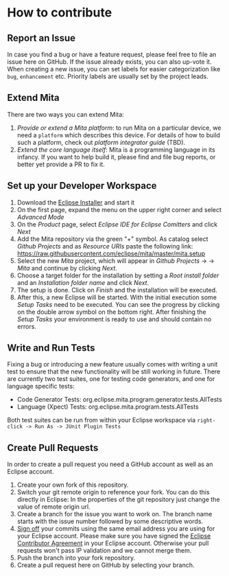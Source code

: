 # How to contribute

## Report an Issue
In case you find a bug or have a feature request, please feel free to file an issue here on GitHub. If the issue already exists, you can also up-vote it. When creating a new issue, you can set labels for easier categorization like `bug`, `enhancement` etc. Priority labels are usually set by the project leads.

## Extend Mita
There are two ways you can extend Mita:

1. _Provide or extend a Mita platform_: to run Mita on a particular device, we need a `platform` which describes this device. For details of how to build such a platform, check out _platform integrator guide_ (TBD).
2. _Extend the core language itself_: Mita is a programming language in its infancy. If you want to help build it, please find and file bug reports, or better yet provide a PR to fix it.

## Set up your Developer Workspace
1. Download the <a href="https://wiki.eclipse.org/Eclipse_Oomph_Installer" target="_blank">Eclipse Installer</a> and start it
3. On the first page, expand the menu on the upper right corner and select *Advanced Mode*
4. On the *Product* page, select *Eclipse IDE for Eclipse Comitters* and click *Next*
5. Add the Mita repository via the green "+" symbol. As catalog select *Github Projects* and as *Resource URIs* paste the following link: https://raw.githubusercontent.com/eclipse/mita/master/mita.setup
6. Select the new *Mita* project, which will appear in *Github Projects* -> *<User>* -> *Mita* and continue by clicking *Next*.
7. Choose a target folder for the installation by setting a *Root install folder* and an *Installation folder name* and click *Next*.
8. The setup is done. Click on *Finish* and the installation will be executed.
9. After this, a new Eclipse will be started. With the initial execution some *Setup Tasks* need to be executed. You can see the progress by clicking on the double arrow symbol on the bottom right. After finishing the *Setup Tasks* your environment is ready to use and should contain no errors.

## Write and Run Tests
Fixing a bug or introducing a new feature usually comes with writing a unit test to ensure that the new functionality will be still working in future. There are currently two test suites, one for testing code generators, and one for language specific tests:
* Code Generator Tests: org.eclipse.mita.program.generator.tests.AllTests
* Language (Xpect) Tests: org.eclipse.mita.program.tests.AllTests

Both test suites can be run from within your Eclipse workspace via `right-click -> Run As -> JUnit Plugin Tests`

## Create Pull Requests
In order to create a pull request you need a GitHub account as well as an Eclipse account.
1. Create your own fork of this repository.
2. Switch your git remote origin to reference your fork. You can do this directly in Eclipse: In the properties of the git repository just change the value of remote origin url.
3. Create a branch for the issue you want to work on. The branch name starts with the issue number followed by some descriptive words.
4. [Sign off](https://git-scm.com/docs/git-commit#git-commit--s) your commits using the same email address you are using for your Eclipse account. Please make sure you have signed the [Eclipse Contributor Agreement](https://www.eclipse.org/legal/ECA.php) in your Eclipse account. Otherwise your pull requests won't pass IP validation and we cannot merge them.
5. Push the branch into your fork repository.
6. Create a pull request here on GitHub by selecting your branch.
